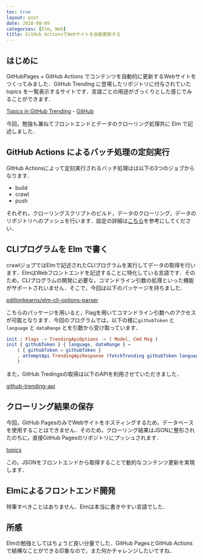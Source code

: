```yaml
---
toc: true
layout: post
date: 2020-08-09
categories: [Elm, Web]
title: GitHub ActionsでWebサイトを自動更新する
---
```


## はじめに
GitHubPages + GitHub Actions でコンテンツを自動的に更新するWebサイトをつくってみました．GitHub Trending に登場したリポジトリに付与されていた topics を一覧表示するサイトです．言語ごとの用途がざっくりとした感じでみることができます．

[Topics in GitHub Trending](https://ar90n.github.io/github-topics-trending/) - [GitHub](https://github.com/ar90n/github-topics-trending
)

今回，勉強も兼ねてフロントエンドとデータのクローリング処理共に Elm で記述しました．

## GitHub Actions によるバッチ処理の定刻実行

GitHub Actionsによって定刻実行されるバッチ処理はは以下の3つのジョブからなります．

* build
* crawl
* push

それぞれ，クローリングスクリプトのビルド，データのクローリング，データのリポジトリへのプッシュを行います．設定の詳細は[こちら](https://github.com/ar90n/github-topics-trending/blob/master/.github/workflows/crawling.yml)を参考にしてください．

## CLIプログラムを Elm で書く
crawlジョブではElmで記述されたCLIプログラムを実行してデータの取得を行います．ElmはWebフロントエンドを記述することに特化している言語です．そのため，CLIプログラムの開発に必要な，コマンドライン引数の処理といった機能がサポートされいません．そこで，今回は以下のパッケージを持ちました．

[pdillonkearns/elm-cli-options-parser](https://github.com/dillonkearns/elm-cli-options-parser)

 こちらのパッケージを用いると，Flagを用いてコマンドライン引数へのアクセスが可能となります．今回のプログラムでは，以下の様に`githubToken` と `language` と `dataRange` とを引数から受け取っています．

```elm
init : Flags -> TrendingApiOptions -> ( Model, Cmd Msg )
init { githubToken } { language, dateRange } =
    ( { githubToken = githubToken }
    , attemptApi TrendingApiResponse (fetchTrending githubToken language dateRange)
    )
```

また，GitHub Tredingsの取得は以下のAPIを利用させていただきました．

[github-trending-api](https://github.com/huchenme/github-trending-api)


## クローリング結果の保存
今回，GitHub PagesのみでWebサイトをホスティングするため，データベースを使用することはできません．そのため，クローリング結果はJSONに整形されたのちに，直接GitHub Pagesのリポジトリにプッシュされます．

[topics](https://github.com/ar90n/github-topics-trending/tree/gh-pages/topics)

この，JSONをフロントエンドから取得することで動的なコンテンツ更新を実現します．

## Elmによるフロントエンド開発
特筆すべきことはありません．Elmは本当に書きやすい言語でした．

## 所感
Elmの勉強としてはちょうど良い分量でした．GitHub PagesとGitHub Actionsで結構なことができる印象なので，また何かチャレンジしたいですね．

